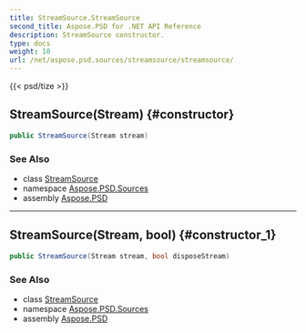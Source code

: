 ```yaml
---
title: StreamSource.StreamSource
second_title: Aspose.PSD for .NET API Reference
description: StreamSource constructor. 
type: docs
weight: 10
url: /net/aspose.psd.sources/streamsource/streamsource/
---
```

{{< psd/tize >}}
## StreamSource(Stream) {#constructor}

```csharp
public StreamSource(Stream stream)
```

### See Also

* class [StreamSource](../)
* namespace [Aspose.PSD.Sources](../../streamsource/)
* assembly [Aspose.PSD](../../../)

---

## StreamSource(Stream, bool) {#constructor_1}

```csharp
public StreamSource(Stream stream, bool disposeStream)
```

### See Also

* class [StreamSource](../)
* namespace [Aspose.PSD.Sources](../../streamsource/)
* assembly [Aspose.PSD](../../../)


